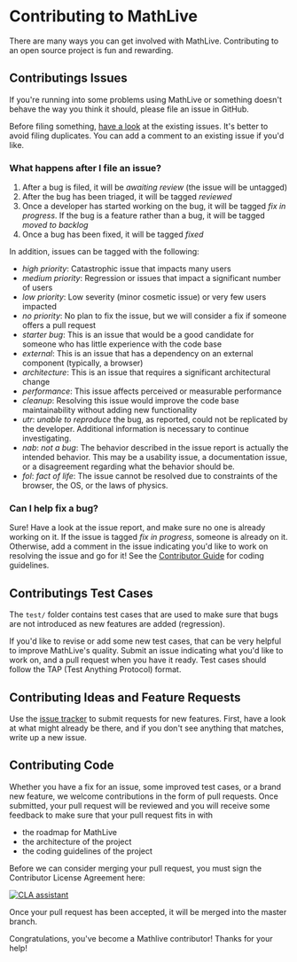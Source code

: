 # Contributing to MathLive

There are many ways you can get involved with MathLive. Contributing to 
an open source project is fun and rewarding.

## Contributings Issues

If you're running into some problems using MathLive or something doesn't 
behave the way you think it should, please file an issue in GitHub.

Before filing something, [have a look](https://github.com/arnog/mathlive/issues) 
at the existing issues. It's better to avoid filing duplicates. You can 
add a comment to an existing issue if you'd like.

### What happens after I file an issue?

1. After a bug is filed, it will be _awaiting review_ (the issue will be untagged)
2. After the bug has been triaged, it will be tagged _reviewed_
3. Once a developer has started working on the bug, it will be tagged _fix in progress_. If the bug is a feature rather than a bug, it will be tagged _moved to backlog_
4. Once a bug has been fixed, it will be tagged _fixed_

In addition, issues can be tagged with the following:
* _high priority_: Catastrophic issue that impacts many users
* _medium priority_: Regression or issues that impact a significant number of users
* _low priority_: Low severity (minor cosmetic issue) or very few users impacted
* _no priority_: No plan to fix the issue, but we will consider a fix if someone offers a pull request
* _starter bug_: This is an issue that would be a good candidate for someone 
who has little experience with the code base
* _external_: This is an issue that has a dependency on an external component
(typically, a browser)
* _architecture_: This is an issue that requires a significant architectural
change
* _performance_: This issue affects perceived or measurable performance
* _cleanup_: Resolving this issue would improve the code base maintainability
without adding new functionality
* _utr_: _unable to reproduce_ the bug, as reported, could not be replicated
by the developer. Additional information is necessary to continue investigating.
* _nab_: _not a bug_: The behavior described in the issue report is actually
the intended behavior. This may be a usability issue, a documentation issue, 
or a disagreement regarding what the behavior should be.
* _fol_: _fact of life_: The issue cannot be resolved due to constraints of
the browser, the OS, or the laws of physics.

### Can I help fix a bug?

Sure! Have a look at the issue report, and make sure no one is already 
working on it. If the issue is tagged _fix in progress_, someone is already
on it. Otherwise, add a comment in the issue indicating you'd like to work on
resolving the issue and go for it! See the [Contributor Guide](CONTRIBUTOR_GUIDE.md) for coding guidelines.


## Contributings Test Cases

The `test/` folder contains test cases that are used to make sure that 
bugs are not introduced as new features are added (regression). 

If you'd like to revise or add some new test cases, that can be very helpful
to improve MathLive's quality. Submit an issue indicating what you'd like
to work on, and a pull request when you have it ready. Test cases should 
follow the TAP (Test Anything Protocol) format.


## Contributing Ideas and Feature Requests

Use the [issue tracker](https://github.com/arnog/mathlive/issues) to submit
requests for new features. First, have a look at what might already be there,
and if you don't see anything that matches, write up a new issue.

## Contributing Code

Whether you have a fix for an issue, some improved test cases, or a brand
new feature, we welcome contributions in the form of pull requests. 
Once submitted, your pull request will be reviewed and you will receive
some feedback to make sure that your pull request fits in with
* the roadmap for MathLive
* the architecture of the project
* the coding guidelines of the project

Before we can consider merging your pull request, you must sign the 
Contributor License Agreement here: 

<a href="https://cla-assistant.io/arnog/mathlive"><img src="https://cla-assistant.io/readme/badge/arnog/mathlive" alt="CLA assistant" /></a>

Once your pull request has been accepted, it will be merged 
into the master branch.

Congratulations, you've become a Mathlive contributor! Thanks for your help!
